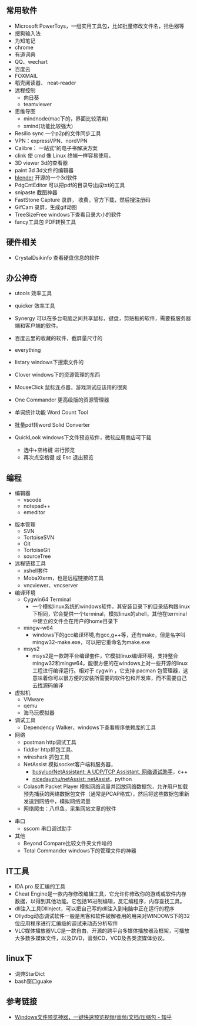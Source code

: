 ## 常用软件
* Microsoft PowerToys，一组实用工具包，比如批量修改文件名，拾色器等
* 搜狗输入法
* 为知笔记
* chrome
* 有道词典
* QQ、wechart
* 百度云
* FOXMAIL
* 稻壳阅读器、 neat-reader
* 远程控制
    + 向日葵
    + teamviewer
* 思维导图
    + mindnode(mac下的，界面比较清爽) 
    + xmind(功能比较强大)
* Resilio sync 一个p2p的文件同步工具
* VPN：expressVPN、nordVPN
* Calibre： 一站式”的电子书解决方案
* clink
	使 cmd 像 Linux 终端一样容易使用。
* 3D viewer  3d的查看器
* paint 3d  3d文件的编辑器
* [blender](https://www.blendercn.org/) 开源的一个3d软件
* PdgCntEditor  可以把pdf的目录导出成txt的工具
* snipaste  截图神器
* FastStone Capture 录屏， 收费，官方下载，然后搜注册码
* GifCam   录屏，生成gif动图
* TreeSizeFree   windows下查看目录大小的软件
* fancy工具包  PDF转换工具


## 硬件相关
- CrystalDsikinfo  查看硬盘信息的软件

## 办公神奇
* utools  效率工具
* quicker   效率工具

* Synergy 可以在多台电脑之间共享鼠标，键盘，剪贴板的软件，需要按服务器端和客户端的软件。
* 百度云里的收藏的软件，截屏量尺寸的
* everything
* listary windows下搜索文件的
* Clover windows下的资源管理的东西
* MouseClick 鼠标连点器，游戏测试应该用的很爽
* One Commander 更高级版的资源管理器
* 单词统计功能  Word Count Tool
* 批量pdf转word   Solid Converter
* QuickLook  windows下文件预览软件，微软应用商店可下载
	* 选中+空格键  进行预览
	* 再次点空格键 或 Esc 退出预览


## 编程

- 编辑器
	* vscode
	* notepad++
	* emeditor
* 版本管理
	* SVN  
	* TortoiseSVN  
	* Git  
	* TortoiseGit   
	* sourceTree
* 远程链接工具
	* xshell套件
	* MobaXterm，也是远程链接的工具
	* vncviewer、vncserver
* 编译环境
	* Cygwin64 Terminal
		* 一个模拟linux系统的windows软件，其安装目录下的目录结构跟linux下相同，它会提供一个terminal，模拟linux的shell，其他在terminal中建立的文件会在用户的home目录下
	* mingw-w64
		* windows下的gcc编译环境,有gcc,g++等，还有make，但是名字叫mingw32-make.exe，可以把它重命名为make.exe
	* msys2
		* msys2是一款跨平台编译套件，它模拟linux编译环境，支持整合mingw32和mingw64，能很方便的在windows上对一些开源的linux工程进行编译运行。相对于 cygwin ，它支持 pacman 包管理器，这意味着你可以很方便的安装所需要的软件包和开发库，而不需要自己去找源码编译
* 虚拟机
	* VMware
	* qemu
	* 海马玩模拟器
* 调试工具
	* Dependency Walker，windows下查看程序依赖库的工具
* 网络
	* postman  http调试工具
	* fiddler  http抓包工具、
	* wireshark  抓包工具
	* NetAssist  模拟socket客户端和服务器，
		* [busyluo/NetAssistant: A UDP/TCP Assistant. 网络调试助手](https://github.com/busyluo/NetAssistant)，c++
		* [nicedayzhu/netAssist: netAssist](https://github.com/nicedayzhu/netAssist)，python
	- Colasoft Packet Player 模拟网络流量并回放网络数据包，允许用户加载预先捕获的网络数据包文件（通常是PCAP格式），然后将这些数据包重新发送到网络中，模拟网络流量
	* 网络爬虫：八爪鱼，采集网站文章的软件
- 串口
	- sscom  串口调试助手
- 其他
	* Beyond Compare比较文件夹文件啥的
	* Total Commander windows下的管理文件的神器


## IT工具
* IDA pro 反汇编的工具
* Cheat Engine是一款内存修改编辑工具，它允许你修改你的游戏或软件内存数据，以得到其他功能。它包括16进制编辑，反汇编程序，内存查找工具。
* dll注入工具DllInject，可以把自己写的dll注入到电脑中正在运行的程序
* Ollydbg动态调试软件一般是黑客和软件破解者用的用来对WINDOWS下的32位应用程序进行汇编级的调试来动态分析软件
* VLC媒体播放器VLC是一款自由，开源的跨平台多媒体播放器及框架，可播放大多数多媒体文件，以及DVD，音频CD，VCD及各类流媒体协议。



## linux下
* 词典StarDict 
* bash窗口guake



## 参考链接
- [Windows文件预览神器，一键快速预览视频/音频/文档/压缩包 - 知乎](https://zhuanlan.zhihu.com/p/632914483?utm_id=0)